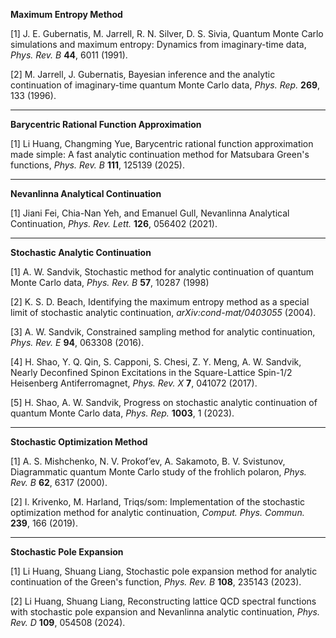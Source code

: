 **Maximum Entropy Method**

[1] J. E. Gubernatis, M. Jarrell, R. N. Silver, D. S. Sivia, Quantum Monte Carlo simulations and maximum entropy: Dynamics from imaginary-time data, *Phys. Rev. B* **44**, 6011 (1991).

[2] M. Jarrell, J. Gubernatis, Bayesian inference and the analytic continuation of imaginary-time quantum Monte Carlo data, *Phys. Rep.* **269**, 133 (1996).

---

**Barycentric Rational Function Approximation**

[1] Li Huang, Changming Yue, Barycentric rational function approximation made simple: A fast analytic continuation method for Matsubara Green's functions, *Phys. Rev. B* **111**, 125139 (2025).

---

**Nevanlinna Analytical Continuation**

[1] Jiani Fei, Chia-Nan Yeh, and Emanuel Gull, Nevanlinna Analytical Continuation, *Phys. Rev. Lett.* **126**, 056402 (2021).

---

**Stochastic Analytic Continuation**

[1] A. W. Sandvik, Stochastic method for analytic continuation of quantum Monte Carlo data, *Phys. Rev. B* **57**, 10287 (1998)

[2] K. S. D. Beach, Identifying the maximum entropy method as a special limit of stochastic analytic continuation, *arXiv:cond-mat/0403055* (2004).

[3] A. W. Sandvik, Constrained sampling method for analytic continuation, *Phys. Rev. E* **94**, 063308 (2016).

[4] H. Shao, Y. Q. Qin, S. Capponi, S. Chesi, Z. Y. Meng, A. W. Sandvik, Nearly Deconfined Spinon Excitations in the Square-Lattice Spin-1/2 Heisenberg Antiferromagnet, *Phys. Rev. X* **7**, 041072 (2017).

[5] H. Shao, A. W. Sandvik, Progress on stochastic analytic continuation of quantum Monte Carlo data, *Phys. Rep.* **1003**, 1 (2023).

---

**Stochastic Optimization Method**

[1] A. S. Mishchenko, N. V. Prokof’ev, A. Sakamoto, B. V. Svistunov, Diagrammatic quantum Monte Carlo study of the frohlich polaron, *Phys. Rev. B* **62**, 6317 (2000).

[2] I. Krivenko, M. Harland, Triqs/som: Implementation of the stochastic optimization method for analytic continuation, *Comput. Phys. Commun.* **239**, 166 (2019).

---

**Stochastic Pole Expansion**

[1] Li Huang, Shuang Liang, Stochastic pole expansion method for analytic continuation of the Green's function, *Phys. Rev. B* **108**, 235143 (2023).

[2] Li Huang, Shuang Liang, Reconstructing lattice QCD spectral functions with stochastic pole expansion and Nevanlinna analytic continuation, *Phys. Rev. D* **109**, 054508 (2024).
